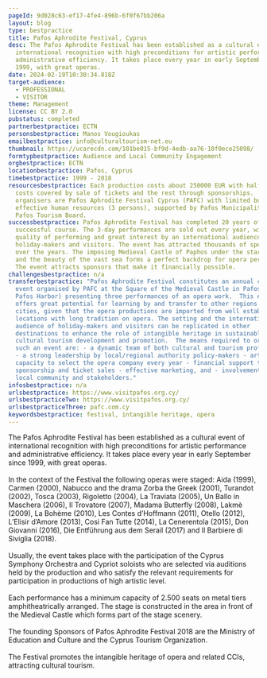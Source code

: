 ```yaml
---
pageId: 9d028c63-ef17-4fe4-896b-6f0f67bb206a
layout: blog
type: bestpractice
title: Pafos Aphrodite Festival, Cyprus
desc: The Pafos Aphrodite Festival has been established as a cultural event of
  international recognition with high preconditions for artistic performance and
  administrative efficiency. It takes place every year in early September since
  1999, with great operas.
date: 2024-02-19T10:30:34.818Z
target-audience:
  - PROFESSIONAL
  - VISITOR
theme: Management
license: CC BY 2.0
pubstatus: completed
partnerbestpractice: ECTN
personsbestpractice: Manos Vougioukas
emailbestpractice: info@culturaltourism-net.eu
thumbnail: https://ucarecdn.com/101be015-bf9d-4edb-aa76-10f0ece25098/
formtypbestpractice: Audience and Local Community Engagement
orgbestpractice: ECTN
locationbestpractice: Pafos, Cyprus
timebestpractice: 1999 - 2018
resourcesbestpractice: Each production costs about 250000 EUR with half the
  costs covered by sale of tickets and the rest through sponsorships.  The
  organisers are Pafos Aphrodite Festival Cyprus (PAFC) with limited but
  effective human resources (3 persons), supported by Pafos Municipality and the
  Pafos Tourism Board.
successbestpractice: Pafos Aphrodite Festival has completed 20 years of
  successful course. The 3-day performances are sold out every year, with high
  quality of performing and great interest by an international audience of
  holiday-makers and visitors. The event has attracted thousands of spectators
  over the years. The imposing Medieval Castle of Paphos under the starry sky
  and the beauty of the vast sea forms a perfect backdrop for opera performance.
  The event attracts sponsors that make it financially possible.
challengesbestpractice: n/a
transferbestpractice: "Pafos Aphrodite Festival constitutes an annual cultural
  event organised by PAFC at the Square of the Medieval Castle in Pafos (Kato
  Pafos Harbor) presenting three performances of an opera work.  This event
  offers great potential for learning by and transfer to other regions and
  cities, given that the opera productions are imported from well established
  locations with long tradition on opera. The setting and the international
  audience of holiday-makers and visitors can be replicated in other
  destinations to enhance the role of intangible heritage in sustainable
  cultural tourism development and promotion.  The means required to organise
  such an event are: - a dynamic team of both cultural and tourism professionals
  - a strong leadership by local/regional authority policy-makers - artistic
  capacity to select the opera company every year - financial support through
  sponsorship and ticket sales - effective marketing, and - involvement of the
  local community and stakeholders."
infosbestpractice: n/a
urlsbestpractice: https://www.visitpafos.org.cy/
urlsbestpracticeTwo: https://www.visitpafos.org.cy/
urlsbestpracticeThree: pafc.com.cy
keywordsbestpractice: festival, intangible heritage, opera
---
```

The Pafos Aphrodite Festival has been established as a cultural event of international recognition with high preconditions for artistic performance and administrative efficiency. It takes place every year in early September since 1999, with great operas.\
\
In the context of the Festival the following operas were staged: Aida (1999), Carmen (2000), Nabucco and the drama Zorba the Greek (2001), Turandot (2002), Tosca (2003), Rigoletto (2004), La Traviata (2005), Un Ballo in Maschera (2006), Il Trovatore (2007), Madama Butterfly (2008), Lakmè (2009), La Bohème (2010), Les Contes d’Hoffmann (2011), Otello (2012), L’Elisir d’Amore (2013), Cosi Fan Tutte (2014), La Cenerentola (2015), Don Giovanni (2016), Die Entführung aus dem Serail (2017) and Il Barbiere di Siviglia (2018).\
\
Usually, the event takes place with the participation of the Cyprus Symphony Orchestra and Cypriot soloists who are selected via auditions held by the production and who satisfy the relevant requirements for participation in productions of high artistic level.\
\
Each performance has a minimum capacity of 2.500 seats on metal tiers amphitheatrically arranged. The stage is constructed in the area in front of the Medieval Castle which forms part of the stage scenery.\
\
The founding Sponsors of Pafos Aphrodite Festival 2018 are the Ministry of Education and Culture and the Cyprus Tourism Organization.\
\
The Festival promotes the intangible heritage of opera and related CCIs, attracting cultural tourism.